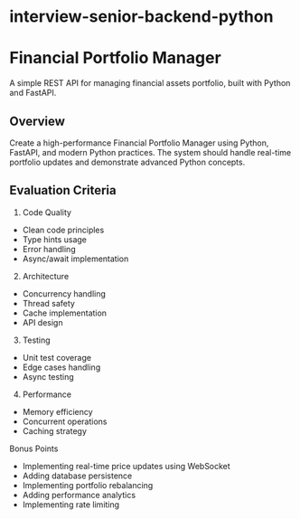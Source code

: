 # interview-senior-backend-python

# Financial Portfolio Manager

A simple REST API for managing financial assets portfolio, built with Python and FastAPI.

## Overview
Create a high-performance Financial Portfolio Manager using Python, FastAPI, and modern Python practices. The system should handle real-time portfolio updates and demonstrate advanced Python concepts.


## Evaluation Criteria
1. Code Quality
- Clean code principles
- Type hints usage
- Error handling
- Async/await implementation

2. Architecture
- Concurrency handling
- Thread safety
- Cache implementation
- API design


3. Testing
- Unit test coverage
- Edge cases handling
- Async testing

4. Performance
- Memory efficiency
- Concurrent operations
- Caching strategy

Bonus Points
- Implementing real-time price updates using WebSocket
- Adding database persistence
- Implementing portfolio rebalancing
- Adding performance analytics
- Implementing rate limiting
